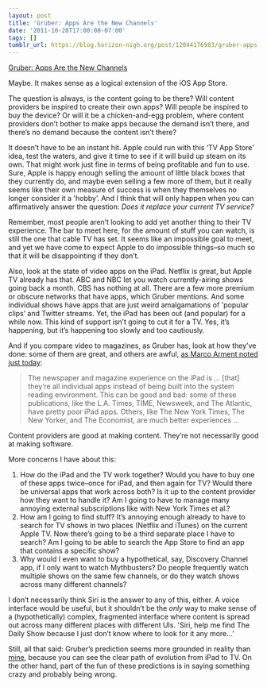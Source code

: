 ```yaml
---
layout: post
title: 'Gruber: Apps Are the New Channels'
date: '2011-10-28T17:00:00-07:00'
tags: []
tumblr_url: https://blog.horizon-nigh.org/post/12044176983/gruber-apps-are-the-new-channels
---
```

[Gruber: Apps Are the New Channels](http://daringfireball.net/2011/10/apps_are_the_new_channels)  

Maybe. It makes sense as a logical extension of the iOS App Store.

The question is always, is the content going to be there? Will content providers be inspired to create their own apps? Will people be inspired to buy the device? Or will it be a chicken-and-egg problem, where content providers don’t bother to make apps because the demand isn’t there, and there’s no demand because the content isn’t there?

It doesn’t have to be an instant hit. Apple could run with this ‘TV App Store’ idea, test the waters, and give it time to see if it will build up steam on its own. That might work just fine in terms of being profitable and fun to use. Sure, Apple is happy enough selling the amount of little black boxes that they currently do, and maybe even selling a few more of them, but it really seems like their own measure of success is when they themselves no longer consider it a 'hobby’. And I think that will only happen when you can affirmatively answer the question: _Does it replace your current TV service?_

Remember, most people aren’t looking to add yet another thing to their TV experience. The bar to meet here, for the amount of stuff you can watch, is still the one that cable TV has set. It seems like an impossible goal to meet, and yet we have come to expect Apple to do impossible things–so much so that it will be disappointing if they don’t.

Also, look at the state of video apps on the iPad. Netflix is great, but Apple TV already has that. ABC and NBC let you watch currently-airing shows going back a month. CBS has nothing at all. There are a few more premium or obscure networks that have apps, which Gruber mentions. And some individual shows have apps that are just weird amalgamations of 'popular clips’ and Twitter streams. Yet, the iPad has been out (and popular) for a while now. This kind of support isn’t going to cut it for a TV. Yes, it’s happening, but it’s happening too slowly and too cautiously.

And if you compare video to magazines, as Gruber has, look at how they’ve done: some of them are great, and others are awful, [as Marco Arment noted just today](http://www.marco.org/2011/10/28/ereader-library-comparison):

> The newspaper and magazine experience on the iPad is … [that] they’re all individual apps instead of being built into the system reading environment. This can be good and bad: some of these publications, like the L.A. Times, TIME, Newsweek, and The Atlantic, have pretty poor iPad apps. Others, like The New York Times, The New Yorker, and The Economist, are much better experiences …

Content providers are good at making content. They’re not necessarily good at making software.

More concerns I have about this:

1. How do the iPad and the TV work together? Would you have to buy one of these apps twice–once for iPad, and then again for TV? Would there be universal apps that work across both? Is it up to the content provider how they want to handle it? Am I going to have to manage many annoying external subscriptions like with New York Times et al.?
2. How am I going to find stuff? It’s annoying enough already to have to search for TV shows in two places (Netflix and iTunes) on the current Apple TV. Now there’s going to be a third separate place I have to search? Am I going to be able to search the App Store to find an app that contains a specific show?
3. Why would I even want to buy a hypothetical, say, Discovery Channel app, if I only want to watch Mythbusters? Do people frequently watch multiple shows on the same few channels, or do they watch shows across many different channels?

I don’t necessarily think Siri is the answer to any of this, either. A voice interface would be useful, but it shouldn’t be the _only_ way to make sense of a (hypothetically) complex, fragmented interface where content is spread out across many different places with different UIs. 'Siri, help me find The Daily Show because I just don’t know where to look for it any more…’

Still, all that said: Gruber’s prediction seems more grounded in reality than [mine](http://blog.horizon-nigh.org/post/11949087036), because you can see the clear path of evolution from iPad to TV. On the other hand, part of the fun of these predictions is in saying something crazy and probably being wrong.

